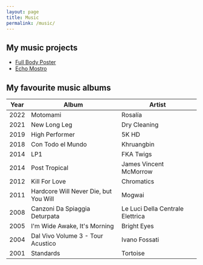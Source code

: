 ```yaml
---
layout: page
title: Music
permalink: /music/
---
```


## My music projects

- [Full Body Poster](https://fullbodyposter.bandcamp.com/)
- [Echo Mostro](https://echomostro.bandcamp.com/)


## My favourite music albums

| Year | Album                                 | Artist                           |
| ---- | ------------------------------------- | -------------------------------- |
| 2022 | Motomami                              | Rosalía                          |
| 2021 | New Long Leg                          | Dry Cleaning                     |
| 2019 | High Performer                        | 5K HD                            |
| 2018 | Con Todo el Mundo                     | Khruangbin                       |
| 2014 | LP1                                   | FKA Twigs                        |
| 2014 | Post Tropical                         | James Vincent McMorrow           |
| 2012 | Kill For Love                         | Chromatics                       |
| 2011 | Hardcore Will Never Die, but You Will | Mogwai                           |
| 2008 | Canzoni Da Spiaggia Deturpata         | Le Luci Della Centrale Elettrica |
| 2005 | I'm Wide Awake, It's Morning          | Bright Eyes                      |
| 2004 | Dal Vivo Volume 3 - Tour Acustico     | Ivano Fossati                    |
| 2001 | Standards                             | Tortoise                         |
